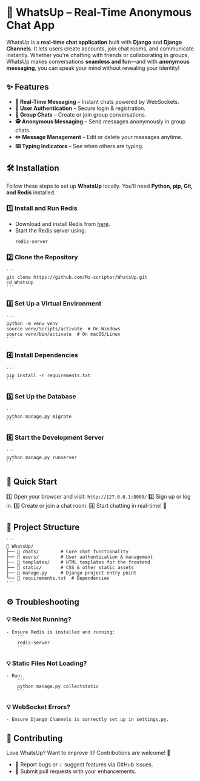 # 🚀 WhatsUp – Real-Time Anonymous Chat App

WhatsUp is a **real-time chat application** built with **Django** and **Django Channels**. It lets users create accounts, join chat rooms, and communicate instantly. Whether you're chatting with friends or collaborating in groups, WhatsUp makes conversations **seamless and fun**—and with **anonymous messaging**, you can speak your mind without revealing your identity!

## ✨ Features 

- **💬 Real-Time Messaging** – Instant chats powered by WebSockets.  
- **🔐 User Authentication** – Secure login & registration.  
- **👥 Group Chats** – Create or join group conversations.  
- **🕵️ Anonymous Messaging** – Send messages anonymously in group chats.  
- **✏️ Message Management** – Edit or delete your messages anytime.  
- **⌨️ Typing Indicators** – See when others are typing.


## 🛠 Installation  

Follow these steps to set up **WhatsUp** locally. You'll need **Python, pip, Git, and Redis** installed.  

### 1️⃣ Install and Run Redis  
- Download and install Redis from [here](https://redis.io/download).  
- Start the Redis server using:  
  ```
  redis-server
  ```

### 2️⃣ Clone the Repository
    ```
    git clone https://github.com/Mz-scripter/WhatsUp.git
    cd WhatsUp
    ```

### 3️⃣ Set Up a Virtual Environment
    ```
    python -m venv venv
    source venv/Scripts/activate  # On Windows
    source venv/bin/activate  # On macOS/Linux
    ```

### 4️⃣ Install Dependencies
    ```
    pip install -r requirements.txt
    ```

### 5️⃣ Set Up the Database
    ```
    python manage.py migrate
    ```

### 6️⃣ Start the Development Server
    ```
    python manage.py runserver
    ```


## 🚀 Quick Start

1️⃣ Open your browser and visit: `http://127.0.0.1:8000/`
2️⃣ Sign up or log in.
3️⃣ Create or join a chat room.
4️⃣ Start chatting in real-time! 🎉


## 📁 Project Structure
    ```
    📂 WhatsUp/
    ├── 📂 chats/        # Core chat functionality
    ├── 📂 users/        # User authentication & management
    ├── 📂 templates/    # HTML templates for the frontend
    ├── 📂 static/       # CSS & other static assets
    ├── 📄 manage.py     # Django project entry point
    └── 📄 requirements.txt  # Dependencies
    ```

## ⚙️ Troubleshooting

### 💡 Redis Not Running?
    - Ensure Redis is installed and running:
        ```
        redis-server
        ```

### 💡 Static Files Not Loading?
    - Run:
        ```
        python manage.py collectstatic
        ```

### 💡 WebSocket Errors?
    - Ensure Django Channels is correctly set up in settings.py.


## 🤝 Contributing
Love WhatsUp? Want to improve it? Contributions are welcome! 🎉
- 🐛 Report bugs or 💡 suggest features via GitHub Issues.
- 🔧 Submit pull requests with your enhancements.

